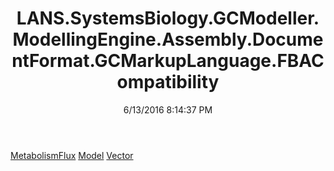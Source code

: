 ﻿---
title: LANS.SystemsBiology.GCModeller.ModellingEngine.Assembly.DocumentFormat.GCMarkupLanguage.FBACompatibility
date: 6/13/2016 8:14:37 PM
---

[MetabolismFlux](T-LANS.SystemsBiology.GCModeller.ModellingEngine.Assembly.DocumentFormat.GCMarkupLanguage.FBACompatibility.MetabolismFlux.html)
[Model](T-LANS.SystemsBiology.GCModeller.ModellingEngine.Assembly.DocumentFormat.GCMarkupLanguage.FBACompatibility.Model.html)
[Vector](T-LANS.SystemsBiology.GCModeller.ModellingEngine.Assembly.DocumentFormat.GCMarkupLanguage.FBACompatibility.Vector.html)
